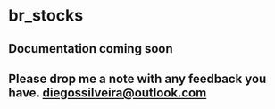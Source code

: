 # br_stocks
## Documentation coming soon
## Please drop me a note with any feedback you have. diegossilveira@outlook.com